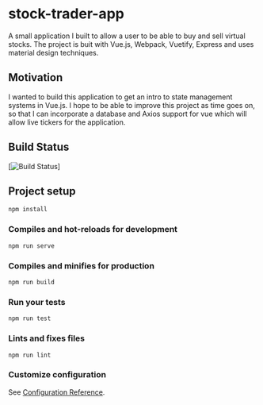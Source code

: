 # stock-trader-app
A small application I built to allow a user to be able to buy and sell virtual stocks. The project is buit with Vue.js, Webpack, Vuetify, Express and uses material design techniques. 

## Motivation
I wanted to build this application to get an intro to state management systems in Vue.js. I hope to be able to improve this project as time goes on, so that I can incorporate a database and Axios support for vue which will allow live tickers for the application. 

## Build Status
[![Build Status](https://www.nshev.com/#/)]

## Project setup
```
npm install
```

### Compiles and hot-reloads for development
```
npm run serve
```

### Compiles and minifies for production
```
npm run build
```

### Run your tests
```
npm run test
```

### Lints and fixes files
```
npm run lint
```

### Customize configuration
See [Configuration Reference](https://cli.vuejs.org/config/).
